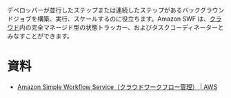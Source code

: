 デベロッパーが並行したステップまたは連続したステップがあるバックグラウンドジョブを構築、実行、スケールするのに役立ちます。Amazon SWF は、[クラウド](https://aws.amazon.com/jp/what-is-cloud-computing/)内の完全マネージド型の状態トラッカー、およびタスクコーディネーターとみなすことができます。

# 資料
- [Amazon Simple Workflow Service（クラウドワークフロー管理） | AWS](https://aws.amazon.com/jp/swf/)
